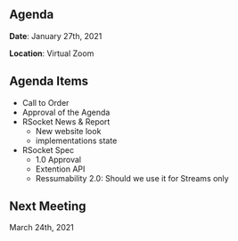 ## Agenda

**Date**: January 27th, 2021

**Location**: Virtual Zoom


## Agenda Items

* Call to Order
* Approval of the Agenda
* RSocket News & Report
    * New website look
    * implementations state
* RSocket Spec 
    * 1.0 Approval
    * Extention API
    * Ressumability 2.0: Should we use it for Streams only

## Next Meeting

March 24th, 2021
